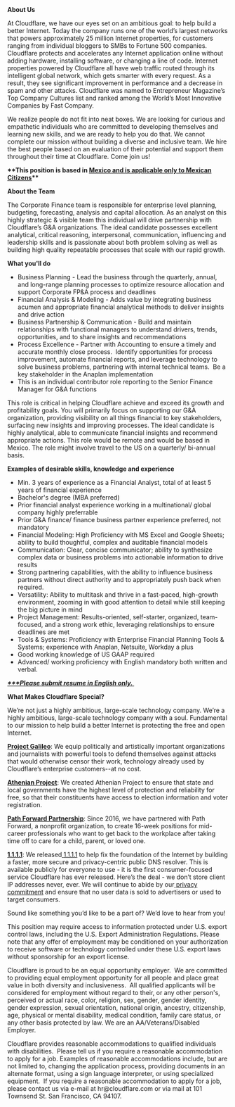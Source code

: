 <div class="content-intro">
	<div><strong>About Us</strong></div>
	<div>
		<p><span style="font-weight: 400;">At Cloudflare, we have our eyes set on an ambitious goal: to help build a better Internet. Today the company runs one of the world’s largest networks that powers approximately 25 million Internet properties, for customers ranging from individual bloggers to SMBs to Fortune 500 companies. Cloudflare protects and accelerates any Internet application online without adding hardware, installing software, or changing a line of code. Internet properties powered by Cloudflare all have web traffic routed through its intelligent global network, which gets smarter with every request. As a result, they see significant improvement in performance and a decrease in spam and other attacks. Cloudflare was named to Entrepreneur Magazine’s Top Company Cultures list and ranked among the World’s Most Innovative Companies by Fast Company.</span><span style="font-weight: 400;">&nbsp;</span></p>
		<p><span style="font-weight: 400;">We realize people do not fit into neat boxes. We are looking for curious and empathetic individuals who are committed to developing themselves and learning new skills, and we are ready to help you do that. We cannot complete our mission without building a diverse and inclusive team. We hire the best people based on an evaluation of their potential and support them throughout their time at Cloudflare. Come join us!&nbsp;</span></p>
	</div>
</div>
<p><strong>**This position is based in&nbsp;<span style="text-decoration: underline;">Mexico and is applicable only to Mexican Citizens</span>**</strong></p>
<p><strong>About the Team</strong></p>
<p>The Corporate Finance team is responsible for enterprise level planning, budgeting, forecasting, analysis and capital allocation. As an analyst on this highly strategic &amp; visible team this individual will drive partnership with Cloudflare’s G&amp;A organizations.&nbsp;The ideal candidate possesses excellent analytical, critical reasoning, interpersonal, communication, influencing and leadership skills and is passionate about both problem solving as well as building high quality repeatable processes that scale with our rapid growth.</p>
<p><strong>What you'll do</strong></p>
<ul>
	<li>Business Planning - Lead the business through the quarterly, annual, and long-range planning processes to optimize resource allocation and support Corporate FP&amp;A process and deadlines</li>
	<li>Financial Analysis &amp; Modeling - Adds value by integrating business acumen and appropriate financial analytical methods to deliver insights and drive action</li>
	<li>Business Partnership &amp; Communication - Build and maintain relationships with functional managers to understand drivers, trends, opportunities, and to share insights and recommendations</li>
	<li>Process Excellence - Partner with Accounting to ensure a timely and accurate monthly close process.&nbsp; Identify opportunities for process improvement, automate financial reports, and leverage technology to solve business problems, partnering with internal technical teams.&nbsp; Be a key stakeholder in the Anaplan implementation</li>
	<li>This is an individual contributor role reporting to the Senior Finance Manager for G&amp;A functions</li>
</ul>
<p>This role is critical in helping Cloudflare achieve and exceed its growth and profitability goals. You will primarily focus on supporting our G&amp;A organization, providing visibility on all things financial to key stakeholders, surfacing new insights and improving processes. The ideal candidate is highly analytical, able to communicate financial insights and recommend appropriate actions. This role would be remote and would be based in Mexico. The role might involve travel to the US on a quarterly/ bi-annual basis.</p>
<p><strong>Examples of desirable skills, knowledge and experience</strong></p>
<ul>
	<li>Min. 3 years of experience as a Financial Analyst, total of at least 5 years of financial experience&nbsp;</li>
	<li>Bachelor's degree (MBA preferred)</li>
	<li>Prior financial analyst experience working in a multinational/ global company highly preferrable</li>
	<li>Prior G&amp;A finance/ finance business partner experience preferred, not mandatory</li>
	<li>Financial Modeling: High Proficiency with MS Excel and Google Sheets; ability to build thoughtful, complex and auditable financial models</li>
	<li>Communication: Clear, concise communicator; ability to synthesize complex data or business problems into actionable information to drive results</li>
	<li>Strong partnering capabilities, with the ability to influence business partners without direct authority and to appropriately push back when required.</li>
	<li>Versatility: Ability to multitask and thrive in a fast-paced, high-growth environment, zooming in with good attention to detail while still keeping the big picture in mind</li>
	<li>Project Management: Results-oriented, self-starter, organized, team-focused, and a strong work ethic, leveraging relationships to ensure deadlines are met</li>
	<li>Tools &amp; Systems: Proficiency with Enterprise Financial Planning Tools &amp; Systems; experience with Anaplan, Netsuite, Workday a plus</li>
	<li>Good working knowledge of US GAAP required</li>
	<li>Advanced/ working proficiency with English mandatory both written and verbal.</li>
</ul>
<p><span style="text-decoration: underline;"><em><strong>***Please submit resume in English only.&nbsp;</strong></em></span></p>
<div class="content-conclusion">
	<p><strong>What Makes Cloudflare Special?</strong></p>
	<p><span style="font-weight: 400;">We’re not just a highly ambitious, large-scale technology company. We’re a highly ambitious, large-scale technology company with a soul. Fundamental to our mission to help build a better Internet is protecting the free and open Internet.</span></p>
	<p><a href="https://blog.cloudflare.com/protecting-free-expression-online/"><strong>Project Galileo</strong></a><span style="font-weight: 400;">: We equip politically and artistically important organizations and journalists with powerful tools to defend themselves against attacks that would otherwise censor their work, technology already used by Cloudflare’s enterprise customers--at no cost.</span></p>
	<p><strong><a href="https://www.cloudflare.com/athenian/">Athenian Project</a></strong><span style="font-weight: 400;">: We created Athenian Project to ensure that state and local governments have the highest level of protection and reliability for free, so that their constituents have access to election information and voter registration.</span></p>
	<p><a href="https://blog.cloudflare.com/tag/path-forward/"><strong>Path Forward Partnership</strong></a><span style="font-weight: 400;">: Since 2016, we have partnered with Path Forward, a nonprofit organization, to create 16-week positions for mid-career professionals who want to get back to the workplace after taking time off to care for a child, parent, or loved one.</span></p>
	<p><a href="https://1.1.1.1/"><strong>1.1.1.1</strong></a><span style="font-weight: 400;">: We released</span><a href="https://1.1.1.1/"> <span style="font-weight: 400;">1.1.1.1</span></a><span style="font-weight: 400;"> to help fix the foundation of the Internet by building a faster, more secure and privacy-centric public DNS resolver. This is available publicly for everyone to use - it is the first consumer-focused service Cloudflare has ever released. Here’s the deal - we don’t store client IP addresses never, ever. We will continue to abide by our</span><a href="https://developers.cloudflare.com/1.1.1.1/privacy/public-dns-resolver"> privacy commitment</a><span style="font-weight: 400;"> and ensure that no user data is sold to advertisers or used to target consumers.</span></p>
	<p><span style="font-weight: 400;">Sound like something you’d like to be a part of? We’d love to hear from you!</span></p>
	<p><span style="font-weight: 400;">This position may require access to information protected under U.S. export control laws, including the U.S. Export Administration Regulations. Please note that any offer of employment may be conditioned on your authorization to receive software or technology controlled under these U.S. export laws without sponsorship for an export license.</span></p>
	<p><span style="font-weight: 400;">Cloudflare is proud to be an equal opportunity employer. &nbsp;We are committed to providing equal employment opportunity for all people and place great value in both diversity and inclusiveness. &nbsp;All qualified applicants will be considered for employment without regard to their, or any other person's, perceived or actual</span> <span style="font-weight: 400;">race, color, religion, sex, gender, gender identity, gender expression, sexual orientation, national origin, ancestry, citizenship, age, physical or mental disability, medical condition, family care status, or any other basis protected by law. </span><span style="font-weight: 400;">We are an AA/Veterans/Disabled Employer.</span></p>
	<p><span style="font-weight: 400;">Cloudflare provides reasonable accommodations to qualified individuals with disabilities. &nbsp;Please tell us if you require a reasonable accommodation to apply for a job. Examples of reasonable accommodations include, but are not limited to, changing the application process, providing documents in an alternate format, using a sign language interpreter, or using specialized equipment. &nbsp;If you require a reasonable accommodation to apply for a job, please contact us via e-mail at </span><span style="font-weight: 400;">hr@cloudflare.com</span><span style="font-weight: 400;"> or via mail at 101 Townsend St. San Francisco, CA 94107.</span></p>
</div>